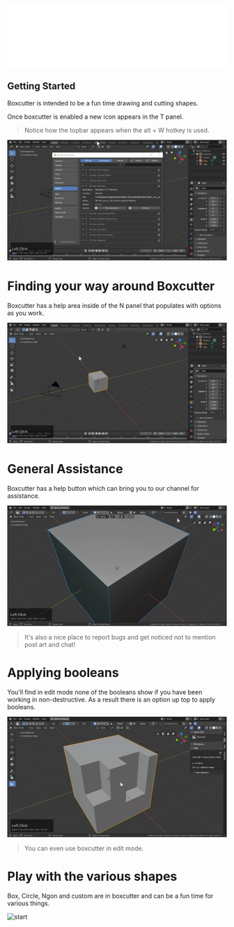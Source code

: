 ![header](img/banner.gif)

## Getting Started

Boxcutter is intended to be a fun time drawing and cutting shapes.

Once boxcutter is enabled a new icon appears in the T panel.

 > Notice how the topbar appears when the alt + W hotkey is used.

 ![start](img/getstart1/g1.gif)

# Finding your way around Boxcutter

Boxcutter has a help area inside of the N panel that populates with options as you work.

![start](img/getstart1/g2.gif)

# General Assistance

Boxcutter has a help button which can bring you to our channel for assistance.

![start](img/getstart1/g5.gif)

> It's also a nice place to report bugs and get noticed not to mention post art and chat!

# Applying booleans

You'll find in edit mode none of the booleans show if you have been working in non-destructive. As a result there is an option up top to apply booleans.

![start](img/getstart1/g3.gif)

> You can even use boxcutter in edit mode.

# Play with the various shapes

Box, Circle, Ngon and custom are in boxcutter and can be a fun time for various things.

![start](img/getstart1/g4.gif)
